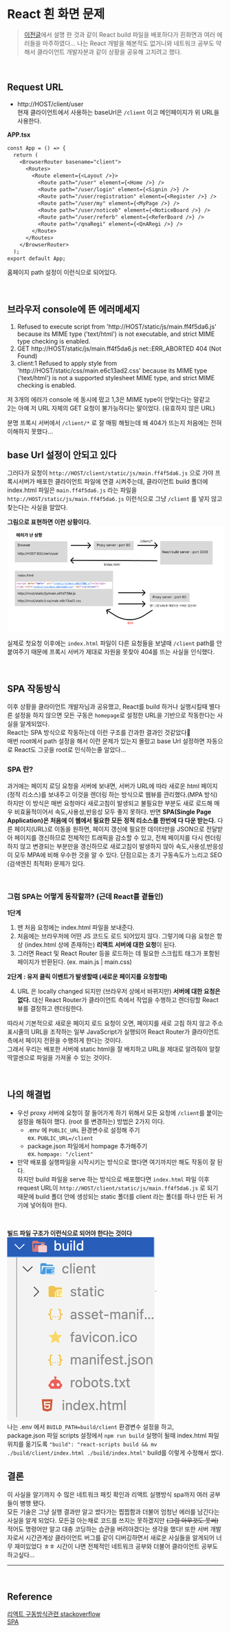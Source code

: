 # React 흰 화면 문제

> [이전글](https://github.com/happyjamy/TIL/blob/main/deploy.md)에서 설명 한 것과 같이 React build 파일을 배포하다가 흰화면과 여러 에러들을 마주하였다... 나는 React 개발을 해본적도 없거니와 네트워크 공부도 약해서 클라이언트 개발자분과 같이 상황을 공유해 고치려고 했다.

<br/>

## Request URL
+ http://HOST/client/user   
현재 클라이언트에서 사용하는 baseUrl은 `/client` 이고 메인페이지가 위 URL을 사용한다.

__APP.tsx__

```
const App = () => {
  return (
    <BrowserRouter basename="client">
      <Routes>
        <Route element={<Layout />}>
          <Route path="/user" element={<Home />} />
          <Route path="/user/login" element={<Signin />} />
          <Route path="/user/registration" element={<Register />} />
          <Route path="/user/my" element={<MyPage />} />
          <Route path="/user/noticeb" element={<NoticeBoard />} />
          <Route path="/user/referb" element={<ReferBoard />} />
          <Route path="/qnaRegi" element={<QnARegi />} />
        </Route>
      </Routes>
    </BrowserRouter>
  );
export default App;
```
홈페이지 path 설정이 이런식으로 되어있다.

<br/>

## 브라우저 console에 뜬 에러메세지
1. Refused to execute script from 'http://HOST/static/js/main.ff4f5da6.js' because its MIME type ('text/html') is not executable, and strict MIME type checking is enabled.
2. GET http://HOST/static/js/main.ff4f5da6.js net::ERR_ABORTED 404 (Not Found)
3. client:1 Refused to apply style from 'http://HOST/static/css/main.e6c13ad2.css' because its MIME type ('text/html') is not a supported stylesheet MIME type, and strict MIME checking is enabled.

저 3개의 에러가 console 에 동시에 떴고 1,3은 MIME type이 안맞는다는 말같고   
2는 아예 저 URL 자체의 GET 요청이 불가능하다는 말이었다. (유효하지 않은 URL)

분명 프록시 서버에서 `/client/*` 로 잘 매핑 해뒀는데 왜 404가 뜨는지 처음에는 전혀 이해하지 못했다...   

## base Url 설정이 안되고 있다

그러다가 요청이 `http://HOST/client/static/js/main.ff4f5da6.js` 으로 가야 프록시서버가 배포한 클라이언트 파일에 연결 시켜주는데, 클라이언트 build 폴더에 index.html 파일은 `main.ff4f5da6.js` 라는 파일을 `http://HOST/static/js/main.ff4f5da6.js` 이런식으로 그냥 `/client` 를 넣지 않고 찾는다는 사실을 알았다.   

__그림으로 표현하면 이런 상황이다.__   
![에러상황](Frame1.png)

실제로 첫요청 이후에는 `index.html` 파일이 다른 요청들을 보낼때 `/client` path를 안붙여주기 때문에 프록시 서버가 제대로 자원을 못찾아 404를 뜨는 사실을 인식했다.

<br/>

## SPA 작동방식

이후 상황을 클라이언트 개발자님과 공유했고, React를 build 하거나 실행시킬때 별다른 설정을 하지 않으면 모든 구동은 `homepage`로 설정한 URL을 기반으로 작동한다는 사실을 알게되었다.  
React는 SPA 방식으로 작동하는데 이런 구조를 간과한 결과인 것같았다🥺   
매번 root에서 path 설정을 해서 이런 문제가 있는지 몰랐고 base Url 설정하면 자동으로 React도 그곳을 root로 인식하는줄 알았다...   

### SPA 란?
과거에는 페이지 로딩 요청을 서버에 보내면, 서버가 URL에 따라 새로운 html 페이지(정적 리소스)를 보내주고 이것을 렌더링 하는 방식으로 웹뷰를 관리했다.(MPA 방식) 하지만 이 방식은 매번 요청마다 새로고침이 발생되고 불필요한 부분도 새로 로드해 매우 비효율적이어서 속도,사용성,반응성 모두 좋지 못하다. 반면 **SPA(Single Page Application)은 처음에 이 웹에서 필요한 모든 정적 리소스를 한번에 다 다운 받는다.**
다른 페이지(URL)로 이동을 원하면, 페이지 갱신에 필요한 데이터만을 JSON으로 전달받아 페이지를 갱신하므로 전체적인 트래픽을 감소할 수 있고, 전체 페이지를 다시 렌더링하지 않고 변경되는 부분만을 갱신하므로 새로고침이 발생하지 않아 속도,사용성,반응성이 모두 MPA에 비해 우수한 것을 알 수 있다. 단점으로는 초기 구동속도가 느리고 SEO (검색엔진 최적화) 문제가 있다.

<br/>

### 그럼 SPA는 어떻게 동작할까? (근데 React를 곁들인)
__1단계__
1. 맨 처음 요청에는 index.html 파일을 보내준다.
2. 처음에는 브라우저에 어떤 JS 코드도 로드 되어있지 않다. 그렇기에 다음 요청은 항상 (index.html 상에 존재하는) **리액트 서버에 대한 요청**이 된다.
3. 그러면 React 및 React Router 등을 로드하는 데 필요한 스크립트 태그가 포함된 페이지가 반환된다. (ex. main.js | main.css) 


__2단계 : 유저 클릭 이벤트가 발생할때 (새로운 페이지를 요청할때)__


4. URL 은 locally changed 되지만 (브라우저 상에서 바뀌지만) __서버에 대한 요청은 없다.__ 대신 React Router가 클라이언트 측에서 작업을 수행하고 렌더링할 React 뷰를 결정하고 렌더링한다.

따라서 기본적으로 새로운 페이지 로드 요청이 오면, 페이지를 새로 고침 하지 않고 주소 표시줄의 URL을 조작하는 일부 JavaScript가 실행되어 React Router가 클라이언트 측에서 페이지 전환을 수행하게 한다는 것이다.   
그래서 우리는 배포한 서버에 static html을 잘 배치하고 URL을 제대로 알려줘야 알잘딱깔센으로 파일을 가져올 수 있는 것이다.

<br/>

## 나의 해결법


* 우선 proxy 서버에 요청이 잘 들어가게 하기 위해서 모든 요청에 `/client`를 붙이는 설정을 해줘야 했다. (root 를 변경하는) 방법은 2가지 이다.   
    + .env 에 `PUBLIC_URL` 환경변수로 설정해 주기   
    ex. `PUBLIC_URL=/client`
    + package.json 파일에서 hompage 추가해주기  
    ex. `hompage: "/client"`
* 만약 배포를 실행파일을 시작시키는 방식으로 했다면 여기까지만 해도 작동이 잘 된다.   
하지만 build 파일을 serve 하는 방식으로 배포했다면 `index.html` 파일 이후 request URL이 `http://HOST/client/static/js/main.ff4f5da6.js` 로 되기 때문에 build 폴더 안에 생성되는 static 폴더를 client 라는 폴더를 하나 만든 뒤 거기에 넣어줘야 한다. 

<br/>  

__빌드 파일 구조가 이런식으로 되어야 한다는 것이다__   
![빌드구조](3.png)   
나는 .env 에서 `BUILD_PATH=build/client` 환경변수 설정을 하고,   
package.json 파일 scripts 설정에서 `npm run build` 실행이 될때 index.html 파일 위치를 옮기도록 `"build": "react-scripts build && mv ./build/client/index.html ./build/index.html"` build를 이렇게 수정해서 썼다.

## 결론
이 사실을 알기까지 수 많은 네트워크 패킷 확인과 리액트 실행방식 spa까지 여러 공부들이 병행 됐다.   
모든 기술은 그냥 실행 결과만 알고 썼다가는 찝찝함과 더불어 엄청난 에러를 남긴다는 사실을 알게 되었다. 모든걸 아는채로 코드를 쓰지는 못하겠지만 ~~(그럼 아무것도 못써)~~ 적어도 명령어만 알고 대충 코딩하는 습관을 버려야겠다는 생각을 했다! 또한 서버 개발자로서 시간관계상 클라이언트 버그를 같이 디버깅하면서 새로운 사실들을 알게되어 너무 재미있었다 ㅎㅎ 시간이 나면 전체적인 네트워크 공부와 더불어 클라이언트 공부도 하고싶다...

- - -
<br/>

## Reference
[리액트 구동방식관련 stackoverflow](https://stackoverflow.com/questions/27928372/react-router-urls-dont-work-when-refreshing-or-writing-manually?rq=1)   
[SPA](https://velog.io/@gwanuuoo/SPA%EB%8A%94-%EA%B8%B0%EC%A1%B4-%EC%9B%B9%EC%82%AC%EC%9D%B4%ED%8A%B8%EC%99%80-%EC%B0%A8%EC%9D%B4)






